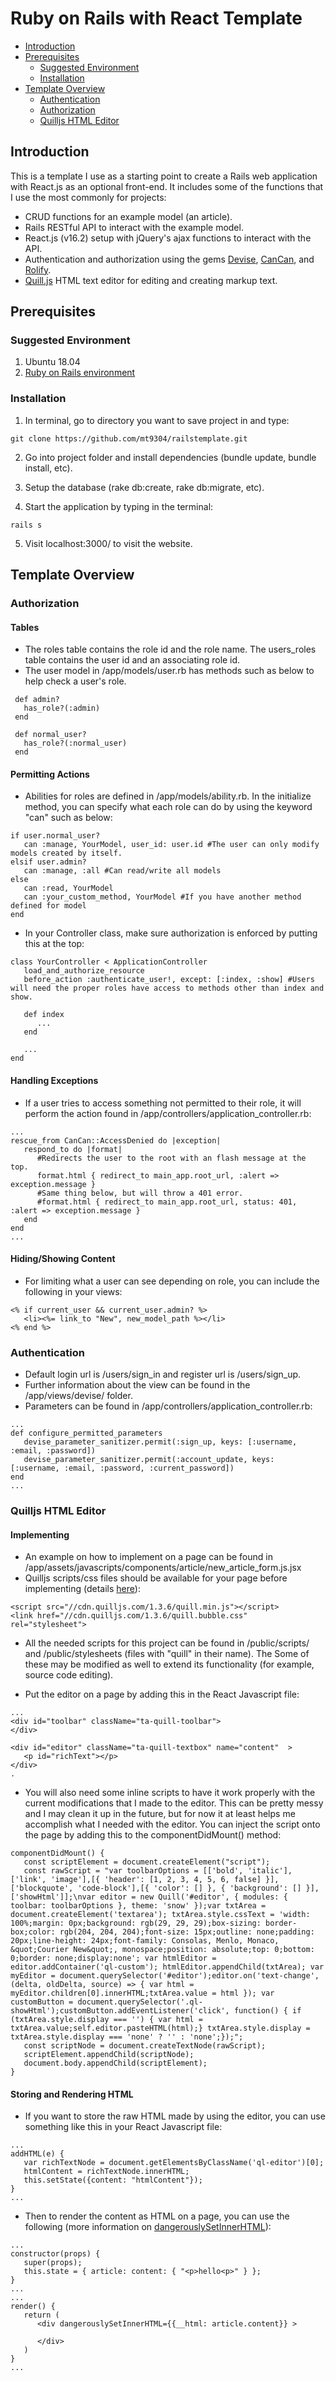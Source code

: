 # Ruby on Rails with React Template 

- [Introduction](#introduction)
- [Prerequisites](#prerequisites)
   - [Suggested Environment](#suggested-environment)
   - [Installation](#installation)
- [Template Overview](#template-overview)
   - [Authentication](#authentication)
   - [Authorization](#authorization)
   - [Quilljs HTML Editor](#quilljs-html-editor)

## Introduction

This is a template I use as a starting point to create a Rails web application with React.js as an optional front-end. It includes some of the functions that I use the most commonly for projects: 

- CRUD functions for an example model (an article). 
- Rails RESTful API to interact with the example model. 
- React.js (v16.2) setup with jQuery's ajax functions to interact with the API. 
- Authentication and authorization using the gems [Devise](https://github.com/plataformatec/devise), [CanCan](https://github.com/ryanb/cancan), and [Rolify](https://github.com/RolifyCommunity/rolify). 
- [Quill.js](https://quilljs.com/docs/quickstart/) HTML text editor for editing and creating markup text. 

## Prerequisites

### Suggested Environment

1. Ubuntu 18.04
2. [Ruby on Rails environment](http://installfest.railsbridge.org/installfest/)

### Installation
1. In terminal, go to directory you want to save project in and type: 
```
git clone https://github.com/mt9304/railstemplate.git
```
2. Go into project folder and install dependencies (bundle update, bundle install, etc). 

3. Setup the database (rake db:create, rake db:migrate, etc). 

4. Start the application by typing in the terminal: 
```
rails s
```
5. Visit localhost:3000/ to visit the website. 

## Template Overview

### Authorization
#### Tables
- The roles table contains the role id and the role name. The users_roles table contains the user id and an associating role id. 
- The user model in /app/models/user.rb has methods such as below to help check a user's role. 
```
 def admin?
   has_role?(:admin)
 end

 def normal_user?
   has_role?(:normal_user)
 end
```

#### Permitting Actions

- Abilities for roles are defined in /app/models/ability.rb. In the initialize method, you can specify what each role can do by using the keyword "can" such as below: 
```
if user.normal_user?
   can :manage, YourModel, user_id: user.id #The user can only modify models created by itself. 
elsif user.admin?
   can :manage, :all #Can read/write all models
else
   can :read, YourModel
   can :your_custom_method, YourModel #If you have another method defined for model
end
```
- In your Controller class, make sure authorization is enforced by putting this at the top:
```
class YourController < ApplicationController
   load_and_authorize_resource
   before_action :authenticate_user!, except: [:index, :show] #Users will need the proper roles have access to methods other than index and show.

   def index
      ...
   end

   ...
end
```

#### Handling Exceptions

- If a user tries to access something not permitted to their role, it will perform the action found in /app/controllers/application_controller.rb: 
```
...
rescue_from CanCan::AccessDenied do |exception|
   respond_to do |format|
      #Redirects the user to the root with an flash message at the top. 
      format.html { redirect_to main_app.root_url, :alert => exception.message }
      #Same thing below, but will throw a 401 error. 
      #format.html { redirect_to main_app.root_url, status: 401, :alert => exception.message }
   end
end
...
```

#### Hiding/Showing Content

- For limiting what a user can see depending on role, you can include the following in your views: 
```
<% if current_user && current_user.admin? %>
   <li><%= link_to "New", new_model_path %></li>
<% end %>
```

### Authentication

- Default login url is /users/sign_in and register url is /users/sign_up. 
- Further information about the view can be found in the /app/views/devise/ folder. 
- Parameters can be found in /app/controllers/application_controller.rb: 
```
...
def configure_permitted_parameters
   devise_parameter_sanitizer.permit(:sign_up, keys: [:username, :email, :password])
   devise_parameter_sanitizer.permit(:account_update, keys: [:username, :email, :password, :current_password])
end 
...
```

### Quilljs HTML Editor
#### Implementing
- An example on how to implement on a page can be found in /app/assets/javascripts/components/article/new_article_form.js.jsx
- Quilljs scripts/css files should be available for your page before implementing (details [here](https://quilljs.com/docs/download/)): 

```
<script src="//cdn.quilljs.com/1.3.6/quill.min.js"></script>
<link href="//cdn.quilljs.com/1.3.6/quill.bubble.css" rel="stylesheet">
```
- All the needed scripts for this project can be found in /public/scripts/ and /public/stylesheets (files with "quill" in their name). The Some of these may be modified as well to extend its functionality (for example, source code editing). 

- Put the editor on a page by adding this in the React Javascript file: 
```
...
<div id="toolbar" className="ta-quill-toolbar">
</div>

<div id="editor" className="ta-quill-textbox" name="content"  >
   <p id="richText"></p>
</div>
.
```

- You will also need some inline scripts to have it work properly with the current modifications that I made to the editor. This can be pretty messy and I may clean it up in the future, but for now it at least helps me accomplish what I needed with the editor. You can inject the script onto the page by adding this to the componentDidMount() method: 
```
componentDidMount() {
   const scriptElement = document.createElement("script");
   const rawScript = "var toolbarOptions = [['bold', 'italic'], ['link', 'image'],[{ 'header': [1, 2, 3, 4, 5, 6, false] }],['blockquote', 'code-block'],[{ 'color': [] }, { 'background': [] }],['showHtml']];\nvar editor = new Quill('#editor', { modules: { toolbar: toolbarOptions }, theme: 'snow' });var txtArea = document.createElement('textarea'); txtArea.style.cssText = 'width: 100%;margin: 0px;background: rgb(29, 29, 29);box-sizing: border-box;color: rgb(204, 204, 204);font-size: 15px;outline: none;padding: 20px;line-height: 24px;font-family: Consolas, Menlo, Monaco, &quot;Courier New&quot;, monospace;position: absolute;top: 0;bottom: 0;border: none;display:none'; var htmlEditor = editor.addContainer('ql-custom'); htmlEditor.appendChild(txtArea); var myEditor = document.querySelector('#editor');editor.on('text-change', (delta, oldDelta, source) => { var html = myEditor.children[0].innerHTML;txtArea.value = html }); var customButton = document.querySelector('.ql-showHtml');customButton.addEventListener('click', function() { if (txtArea.style.display === '') { var html = txtArea.value;self.editor.pasteHTML(html);} txtArea.style.display = txtArea.style.display === 'none' ? '' : 'none';});";
   const scriptNode = document.createTextNode(rawScript);
   scriptElement.appendChild(scriptNode);
   document.body.appendChild(scriptElement);
}
```

#### Storing and Rendering HTML
- If you want to store the raw HTML made by using the editor, you can use something like this in your React Javascript file: 
```
...
addHTML(e) {
   var richTextNode = document.getElementsByClassName('ql-editor')[0];
   htmlContent = richTextNode.innerHTML;
   this.setState({content: "htmlContent"});
}
...
```
- Then to render the content as HTML on a page, you can use the following (more information on [dangerouslySetInnerHTML](https://reactjs.org/docs/dom-elements.html)): 
```
...
constructor(props) {
   super(props);
   this.state = { article: content: { "<p>hello<p>" } };
}
...
...
render() {
   return (
      <div dangerouslySetInnerHTML={{__html: article.content}} >

      </div>
   )
}
...
```
